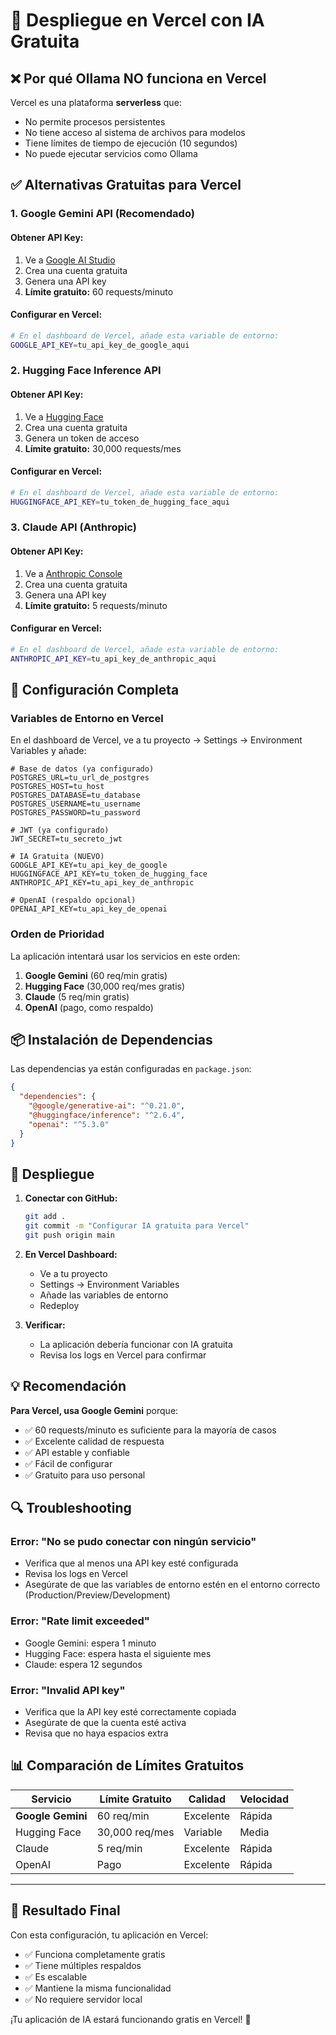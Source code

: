 # 🚀 Despliegue en Vercel con IA Gratuita

## ❌ Por qué Ollama NO funciona en Vercel

Vercel es una plataforma **serverless** que:
- No permite procesos persistentes
- No tiene acceso al sistema de archivos para modelos
- Tiene límites de tiempo de ejecución (10 segundos)
- No puede ejecutar servicios como Ollama

## ✅ Alternativas Gratuitas para Vercel

### 1. **Google Gemini API (Recomendado)**

#### Obtener API Key:
1. Ve a [Google AI Studio](https://makersuite.google.com/app/apikey)
2. Crea una cuenta gratuita
3. Genera una API key
4. **Límite gratuito:** 60 requests/minuto

#### Configurar en Vercel:
```bash
# En el dashboard de Vercel, añade esta variable de entorno:
GOOGLE_API_KEY=tu_api_key_de_google_aqui
```

### 2. **Hugging Face Inference API**

#### Obtener API Key:
1. Ve a [Hugging Face](https://huggingface.co/settings/tokens)
2. Crea una cuenta gratuita
3. Genera un token de acceso
4. **Límite gratuito:** 30,000 requests/mes

#### Configurar en Vercel:
```bash
# En el dashboard de Vercel, añade esta variable de entorno:
HUGGINGFACE_API_KEY=tu_token_de_hugging_face_aqui
```

### 3. **Claude API (Anthropic)**

#### Obtener API Key:
1. Ve a [Anthropic Console](https://console.anthropic.com/)
2. Crea una cuenta gratuita
3. Genera una API key
4. **Límite gratuito:** 5 requests/minuto

#### Configurar en Vercel:
```bash
# En el dashboard de Vercel, añade esta variable de entorno:
ANTHROPIC_API_KEY=tu_api_key_de_anthropic_aqui
```

## 🔧 Configuración Completa

### Variables de Entorno en Vercel

En el dashboard de Vercel, ve a tu proyecto → Settings → Environment Variables y añade:

```env
# Base de datos (ya configurado)
POSTGRES_URL=tu_url_de_postgres
POSTGRES_HOST=tu_host
POSTGRES_DATABASE=tu_database
POSTGRES_USERNAME=tu_username
POSTGRES_PASSWORD=tu_password

# JWT (ya configurado)
JWT_SECRET=tu_secreto_jwt

# IA Gratuita (NUEVO)
GOOGLE_API_KEY=tu_api_key_de_google
HUGGINGFACE_API_KEY=tu_token_de_hugging_face
ANTHROPIC_API_KEY=tu_api_key_de_anthropic

# OpenAI (respaldo opcional)
OPENAI_API_KEY=tu_api_key_de_openai
```

### Orden de Prioridad

La aplicación intentará usar los servicios en este orden:

1. **Google Gemini** (60 req/min gratis)
2. **Hugging Face** (30,000 req/mes gratis)
3. **Claude** (5 req/min gratis)
4. **OpenAI** (pago, como respaldo)

## 📦 Instalación de Dependencias

Las dependencias ya están configuradas en `package.json`:

```json
{
  "dependencies": {
    "@google/generative-ai": "^0.21.0",
    "@huggingface/inference": "^2.6.4",
    "openai": "^5.3.0"
  }
}
```

## 🚀 Despliegue

1. **Conectar con GitHub:**
   ```bash
   git add .
   git commit -m "Configurar IA gratuita para Vercel"
   git push origin main
   ```

2. **En Vercel Dashboard:**
   - Ve a tu proyecto
   - Settings → Environment Variables
   - Añade las variables de entorno
   - Redeploy

3. **Verificar:**
   - La aplicación debería funcionar con IA gratuita
   - Revisa los logs en Vercel para confirmar

## 💡 Recomendación

**Para Vercel, usa Google Gemini** porque:
- ✅ 60 requests/minuto es suficiente para la mayoría de casos
- ✅ Excelente calidad de respuesta
- ✅ API estable y confiable
- ✅ Fácil de configurar
- ✅ Gratuito para uso personal

## 🔍 Troubleshooting

### Error: "No se pudo conectar con ningún servicio"
- Verifica que al menos una API key esté configurada
- Revisa los logs en Vercel
- Asegúrate de que las variables de entorno estén en el entorno correcto (Production/Preview/Development)

### Error: "Rate limit exceeded"
- Google Gemini: espera 1 minuto
- Hugging Face: espera hasta el siguiente mes
- Claude: espera 12 segundos

### Error: "Invalid API key"
- Verifica que la API key esté correctamente copiada
- Asegúrate de que la cuenta esté activa
- Revisa que no haya espacios extra

## 📊 Comparación de Límites Gratuitos

| Servicio | Límite Gratuito | Calidad | Velocidad |
|----------|----------------|---------|-----------|
| **Google Gemini** | 60 req/min | Excelente | Rápida |
| Hugging Face | 30,000 req/mes | Variable | Media |
| Claude | 5 req/min | Excelente | Rápida |
| OpenAI | Pago | Excelente | Rápida |

---

## 🎯 Resultado Final

Con esta configuración, tu aplicación en Vercel:
- ✅ Funciona completamente gratis
- ✅ Tiene múltiples respaldos
- ✅ Es escalable
- ✅ Mantiene la misma funcionalidad
- ✅ No requiere servidor local

¡Tu aplicación de IA estará funcionando gratis en Vercel! 🚀 